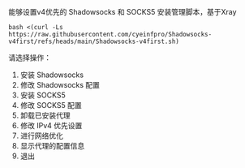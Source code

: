 能够设置v4优先的 Shadowsocks 和 SOCKS5 安装管理脚本，基于Xray
```
bash <(curl -Ls https://raw.githubusercontent.com/cyeinfpro/Shadowsocks-v4first/refs/heads/main/Shadowsocks-v4first.sh)
```
请选择操作：
1. 安装 Shadowsocks
2. 修改 Shadowsocks 配置
3. 安装 SOCKS5
4. 修改 SOCKS5 配置
5. 卸载已安装代理
6. 修改 IPv4 优先设置
7. 进行网络优化
8. 显示代理的配置信息
0. 退出
